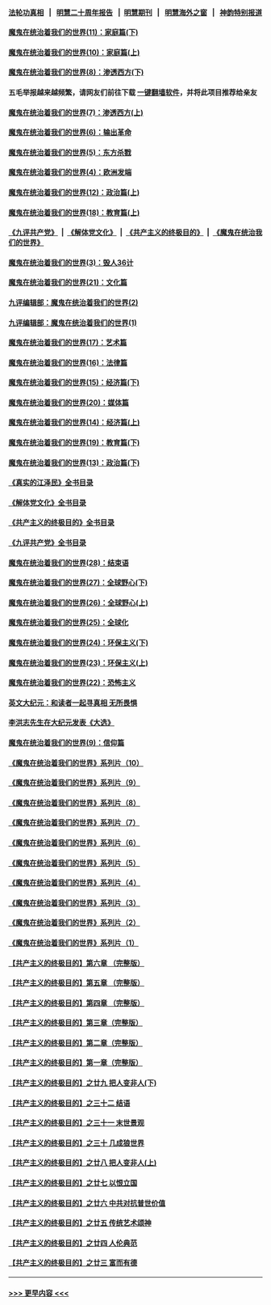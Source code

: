 #### [法轮功真相](https://github.com/gfw-breaker/truth/blob/master/README.md?t=0) &nbsp;&nbsp;|&nbsp;&nbsp; [明慧二十周年报告](https://github.com/gfw-breaker/mh-reports/blob/master/README.md?t=0) &nbsp;&nbsp;|&nbsp;&nbsp;[明慧期刊](https://github.com/gfw-breaker/mh-qikan) &nbsp;&nbsp;|&nbsp;&nbsp; [明慧海外之窗](https://github.com/gfw-breaker/mh-news/blob/master/README.md?t=0) &nbsp;&nbsp;|&nbsp;&nbsp; [神韵特别报道](https://github.com/gfw-breaker/mh-news/blob/master/shenyun.md?t=0)
#### [魔鬼在统治着我们的世界(11)：家庭篇(下)](../pages/nsc422/n10440961.md?t=11230350) 
#### [魔鬼在统治着我们的世界(10)：家庭篇(上)](../pages/nsc422/n10435448.md?t=11230350) 
#### [魔鬼在统治着我们的世界(8)：渗透西方(下)](../pages/nsc422/n10429603.md?t=11230350) 
#### 五毛举报越来越频繁，请网友们前往下载 [一键翻墙软件](https://github.com/gfw-breaker/ssr-accounts)，并将此项目推荐给亲友
#### [魔鬼在统治着我们的世界(7)：渗透西方(上)](../pages/nsc422/n10426013.md?t=11230350) 
#### [魔鬼在统治着我们的世界(6)：输出革命](../pages/nsc422/n10421536.md?t=11230350) 
#### [魔鬼在统治着我们的世界(5)：东方杀戮](../pages/nsc422/n10417707.md?t=11230350) 
#### [魔鬼在统治着我们的世界(4)：欧洲发端](../pages/nsc422/n10414890.md?t=11230350) 
#### [魔鬼在统治着我们的世界(12)：政治篇(上)](../pages/nsc422/n10444576.md?t=11230350) 
#### [魔鬼在统治着我们的世界(18)：教育篇(上)](../pages/nsc422/n10526970.md?t=11230350) 
#### [《九评共产党》](https://github.com/begood0513/9ping.md/blob/master/README.md) &nbsp;|&nbsp; [《解体党文化》](../../../../jtdwh.md/blob/master/README.md)  &nbsp;|&nbsp; [《共产主义的终极目的》](../../../../gczydzjmd.md/blob/master/README.md) &nbsp;|&nbsp; [《魔鬼在统治我们的世界》](../../../../mgztzwmdsj.md/blob/master/README.md) 
#### [魔鬼在统治着我们的世界(3)：毁人36计](../pages/nsc422/n10411583.md?t=11230350) 
#### [魔鬼在统治着我们的世界(21)：文化篇](../pages/nsc422/n10597706.md?t=11230350) 
#### [九评编辑部：魔鬼在统治着我们的世界(2)](../pages/nsc422/n10410036.md?t=11230350) 
#### [九评编辑部：魔鬼在统治着我们的世界(1)](../pages/nsc422/n10406825.md?t=11230350) 
#### [魔鬼在统治着我们的世界(17)：艺术篇](../pages/nsc422/n10499093.md?t=11230350) 
#### [魔鬼在统治着我们的世界(16)：法律篇](../pages/nsc422/n10485969.md?t=11230350) 
#### [魔鬼在统治着我们的世界(15)：经济篇(下)](../pages/nsc422/n10469975.md?t=11230350) 
#### [魔鬼在统治着我们的世界(20)：媒体篇](../pages/nsc422/n10586579.md?t=11230350) 
#### [魔鬼在统治着我们的世界(14)：经济篇(上)](../pages/nsc422/n10457370.md?t=11230350) 
#### [魔鬼在统治着我们的世界(19)：教育篇(下)](../pages/nsc422/n10564808.md?t=11230350) 
#### [魔鬼在统治着我们的世界(13)：政治篇(下)](../pages/nsc422/n10448270.md?t=11230350) 
#### [《真实的江泽民》全书目录](../pages/nsc422/n13721399.md?t=11230350) 
#### [《解体党文化》全书目录](../pages/nsc422/n13721157.md?t=11230350) 
#### [《共产主义的终极目的》全书目录](../pages/nsc422/n13721048.md?t=11230350) 
#### [《九评共产党》全书目录](../pages/nsc422/n13708085.md?t=11230350) 
#### [魔鬼在统治着我们的世界(28)：结束语](../pages/nsc422/n10936246.md?t=11230350) 
#### [魔鬼在统治着我们的世界(27)：全球野心(下)](../pages/nsc422/n10928319.md?t=11230350) 
#### [魔鬼在统治着我们的世界(26)：全球野心(上)](../pages/nsc422/n10900318.md?t=11230350) 
#### [魔鬼在统治着我们的世界(25)：全球化](../pages/nsc422/n10788205.md?t=11230350) 
#### [魔鬼在统治着我们的世界(24)：环保主义(下)](../pages/nsc422/n10695307.md?t=11230350) 
#### [魔鬼在统治着我们的世界(23)：环保主义(上)](../pages/nsc422/n10688613.md?t=11230350) 
#### [魔鬼在统治着我们的世界(22)：恐怖主义](../pages/nsc422/n10614727.md?t=11230350) 
#### [英文大纪元：和读者一起寻真相 无所畏惧](../pages/nsc422/n12542027.md?t=11230350) 
#### [李洪志先生在大纪元发表《大选》](../pages/nsc422/n12534746.md?t=11230350) 
#### [魔鬼在统治着我们的世界(9)：信仰篇](../pages/nsc422/n10432159.md?t=11230350) 
#### [《魔鬼在统治着我们的世界》系列片（10）](../pages/nsc422/n12292670.md?t=11230350) 
#### [《魔鬼在统治着我们的世界》系列片（9）](../pages/nsc422/n12290859.md?t=11230350) 
#### [《魔鬼在统治着我们的世界》系列片（8）](../pages/nsc422/n12287445.md?t=11230350) 
#### [《魔鬼在统治着我们的世界》系列片（7）](../pages/nsc422/n12283425.md?t=11230350) 
#### [《魔鬼在统治着我们的世界》系列片（6）](../pages/nsc422/n12282314.md?t=11230350) 
#### [《魔鬼在统治着我们的世界》系列片（5）](../pages/nsc422/n12281419.md?t=11230350) 
#### [《魔鬼在统治着我们的世界》系列片（4）](../pages/nsc422/n12274024.md?t=11230350) 
#### [《魔鬼在统治着我们的世界》系列片（3）](../pages/nsc422/n12271322.md?t=11230350) 
#### [《魔鬼在统治着我们的世界》系列片（2）](../pages/nsc422/n12269049.md?t=11230350) 
#### [《魔鬼在统治着我们的世界》系列片（1）](../pages/nsc422/n12267575.md?t=11230350) 
#### [【共产主义的终极目的】第六章 （完整版）](../pages/nsc422/n11428913.md?t=11230350) 
#### [【共产主义的终极目的】第五章 （完整版）](../pages/nsc422/n11428912.md?t=11230350) 
#### [【共产主义的终极目的】第四章 （完整版）](../pages/nsc422/n11428907.md?t=11230350) 
#### [【共产主义的终极目的】第三章（完整版）](../pages/nsc422/n11428848.md?t=11230350) 
#### [【共产主义的终极目的】第二章（完整版）](../pages/nsc422/n11428831.md?t=11230350) 
#### [【共产主义的终极目的】第一章（完整版）](../pages/nsc422/n11417651.md?t=11230350) 
#### [【共产主义的终极目的】之廿九 把人变非人(下)](../pages/nsc422/n11344140.md?t=11230350) 
#### [【共产主义的终极目的】之三十二 结语](../pages/nsc422/n11360535.md?t=11230350) 
#### [【共产主义的终极目的】之三十一 末世景观](../pages/nsc422/n11351129.md?t=11230350) 
#### [【共产主义的终极目的】之三十 几成狼世界](../pages/nsc422/n11348280.md?t=11230350) 
#### [【共产主义的终极目的】之廿八 把人变非人(上)](../pages/nsc422/n11340492.md?t=11230350) 
#### [【共产主义的终极目的】之廿七 以恨立国](../pages/nsc422/n11336944.md?t=11230350) 
#### [【共产主义的终极目的】之廿六 中共对抗普世价值](../pages/nsc422/n11324785.md?t=11230350) 
#### [【共产主义的终极目的】之廿五 传统艺术颂神](../pages/nsc422/n11296396.md?t=11230350) 
#### [【共产主义的终极目的】之廿四 人伦典范](../pages/nsc422/n11296397.md?t=11230350) 
#### [【共产主义的终极目的】之廿三 富而有德](../pages/nsc422/n11283598.md?t=11230350) 

----
#### [ >>> 更早内容 <<< ](../indexes/nsc422-earlier.md)
